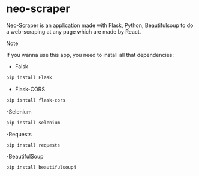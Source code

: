 # neo-scraper
Neo-Scraper is an application made with Flask, Python, Beautifulsoup to do a web-scraping at any page which are made by React.

>[!Note]
>If you wanna use this app, you need to install all that dependencies:

- Falsk
```bash
pip install Flask
```
- Flask-CORS
```bash
pip isntall flask-cors
```
-Selenium
```bash
pip install selenium
```
-Requests
```bash
pip install requests
```
-BeautifulSoup
```bash
pip install beautifulsoup4
```
